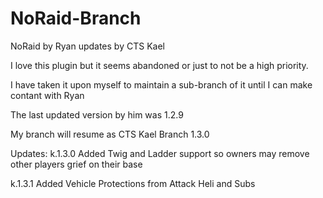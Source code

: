 # NoRaid-Branch
NoRaid by Ryan updates by CTS Kael

I love this plugin but it seems abandoned or just to not be a high priority.

I have taken it upon myself to maintain a sub-branch of it until I can make contant with Ryan

The last updated version by him was 1.2.9

My branch will resume as CTS Kael Branch 1.3.0


Updates:
k.1.3.0
Added Twig and Ladder support so owners may remove other players grief on their base


k.1.3.1
Added Vehicle Protections from Attack Heli and Subs 

